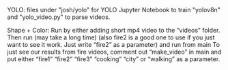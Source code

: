 YOLO:
files under "josh/yolo" for YOLO Jupyter Notebook to train "yolov8n" and "yolo_video.py" to parse videos.

Shape + Color:
Run by either adding short mp4 video to the “videos” folder. Then run (may take a long time) (also fire2 
is a good one to use if you just want to see it work. Just write “fire2” as a parameter) and run from main
To just see our results from fire videos, comment out “make_video” in main and put either “fire1” “fire2” “fire3”  “cooking” “city” or “walking” as a parameter.

